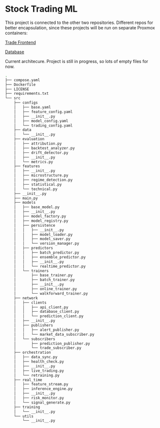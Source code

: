 # Stock Trading ML

This project is connected to the other two repositories. Different repos for better encapsulation, since these projects will be run on separate Proxmox containers: 

[Trade Frontend](https://github.com/sudo-JP/Stock-Trading-Trade)

[Database](https://github.com/sudo-JP/Stock-Trading-DB)

Current architecure. Project is still in progress, so lots of empty files for now. 

```bash
.
├── compose.yaml
├── Dockerfile
├── LICENSE
├── requirements.txt
└── src
    ├── configs
    │   ├── base.yaml
    │   ├── feature_config.yaml
    │   ├── __init__.py
    │   ├── model_config.yaml
    │   └── trading_config.yaml
    ├── data
    │   └── __init__.py
    ├── evaluation
    │   ├── attribution.py
    │   ├── backtest_analyzer.py
    │   ├── drift_detector.py
    │   ├── __init__.py
    │   └── metrics.py
    ├── features
    │   ├── __init__.py
    │   ├── microstructure.py
    │   ├── regime_detection.py
    │   ├── statistical.py
    │   └── technical.py
    ├── __init__.py
    ├── main.py
    ├── models
    │   ├── base_model.py
    │   ├── __init__.py
    │   ├── model_factory.py
    │   ├── model_registry.py
    │   ├── persistence
    │   │   ├── __init__.py
    │   │   ├── model_loader.py
    │   │   ├── model_saver.py
    │   │   └── version_manager.py
    │   ├── predictors
    │   │   ├── batch_predictor.py
    │   │   ├── ensemble_predictor.py
    │   │   ├── __init__.py
    │   │   └── realtime_predictor.py
    │   └── trainers
    │       ├── base_trainer.py
    │       ├── batch_trainer.py
    │       ├── __init__.py
    │       ├── online_trainer.py
    │       └── walkforward_trainer.py
    ├── network
    │   ├── clients
    │   │   ├── api_client.py
    │   │   ├── database_client.py
    │   │   └── prediction_client.py
    │   ├── __init__.py
    │   ├── publishers
    │   │   ├── alert_publisher.py
    │   │   └── market_data_subscriber.py
    │   └── subscribers
    │       ├── prediction_publisher.py
    │       └── trade_subscriber.py
    ├── orchestration
    │   ├── data_sync.py
    │   ├── health_check.py
    │   ├── __init__.py
    │   ├── live_trading.py
    │   └── retraining.py
    ├── real_time
    │   ├── feature_stream.py
    │   ├── inference_engine.py
    │   ├── __init__.py
    │   ├── risk_monitor.py
    │   └── signal_generate.py
    ├── training
    │   └── __init__.py
    └── utils
        └── __init__.py
```

